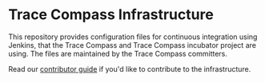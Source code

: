 # Trace Compass Infrastructure

This repository provides configuration files for continuous integration using Jenkins, that the Trace Compass and Trace Compass incubator project are using. The files are maintained by the Trace Compass committers.

Read our [contributor guide](CONTRIBUTING.md) if you'd like to contribute to the infrastructure.
